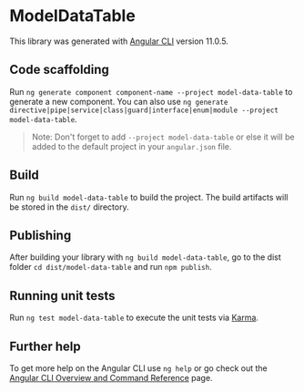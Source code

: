 # ModelDataTable

This library was generated with [Angular CLI](https://github.com/angular/angular-cli) version 11.0.5.

## Code scaffolding

Run `ng generate component component-name --project model-data-table` to generate a new component. You can also use `ng generate directive|pipe|service|class|guard|interface|enum|module --project model-data-table`.
> Note: Don't forget to add `--project model-data-table` or else it will be added to the default project in your `angular.json` file. 

## Build

Run `ng build model-data-table` to build the project. The build artifacts will be stored in the `dist/` directory.

## Publishing

After building your library with `ng build model-data-table`, go to the dist folder `cd dist/model-data-table` and run `npm publish`.

## Running unit tests

Run `ng test model-data-table` to execute the unit tests via [Karma](https://karma-runner.github.io).

## Further help

To get more help on the Angular CLI use `ng help` or go check out the [Angular CLI Overview and Command Reference](https://angular.io/cli) page.

